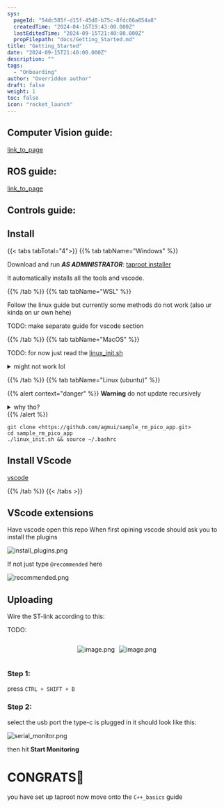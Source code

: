 ```yaml
---
sys:
  pageId: "54dc585f-d15f-45d0-b75c-8fdc66a854a8"
  createdTime: "2024-04-16T19:43:00.000Z"
  lastEditedTime: "2024-09-15T21:40:00.000Z"
  propFilepath: "docs/Getting_Started.md"
title: "Getting_Started"
date: "2024-09-15T21:40:00.000Z"
description: ""
tags:
  - "Onboarding"
author: "Overridden author"
draft: false
weight: 1
toc: false
icon: "rocket_launch"
---
```


## Computer Vision guide:

[link_to_page](86d45bc0-388b-4d26-8848-44f255f73d0e)

## ROS guide:

[link_to_page](3c76c1de-ec8f-46d6-8b0a-294005edc2d5)

## Controls guide:

## Install

{{< tabs tabTotal="4">}}
{{% tab tabName="Windows" %}}

Download and run _**AS ADMINISTRATOR**_: [taproot installer](https://github.com/Thornbots/TeachingFreshies/releases/tag/1.0)

It automatically installs all the tools and vscode.

{{% /tab %}}
{{% tab tabName="WSL" %}}

Follow the linux guide but currently some methods do not work (also ur kinda on ur own hehe)

TODO: make separate guide for vscode section

{{% /tab %}}
{{% tab tabName="MacOS" %}}

TODO: for now just read the [linux_init.sh](https://github.com/agmui/sample_rm_pico_app/blob/main/linux_init.sh)

<details>
<summary>might not work lol</summary>

`brew install libusb pkg-config`

Next install: [vscode](https://code.visualstudio.com/Download)

</details>

{{% /tab %}}
{{% tab tabName="Linux (ubuntu)" %}}

{{% alert context="danger" %}}
**Warning** do not update recursively
<details>
<summary>why tho?</summary>
There are some submodules that may go on for a while (like tinyusb) and I highly
recommend you don't need to get them.
If you want to see what submodules I update just look in `linux_init.sh`
</details>
{{% /alert %}}

```shell
git clone <https://github.com/agmui/sample_rm_pico_app.git>
cd sample_rm_pico_app
./linux_init.sh && source ~/.bashrc
```

## Install VScode

[vscode](https://code.visualstudio.com/Download)

{{% /tab %}}
{{< /tabs >}}

## VScode extensions

Have vscode open this repo
When first opining vscode should ask you to install the plugins

![install_plugins.png](https://prod-files-secure.s3.us-west-2.amazonaws.com/d518164a-d88e-44d1-a4ee-3adb3bd8bce0/89bd30f0-1825-4e77-867b-0a41ce370880/install_plugins.png?X-Amz-Algorithm=AWS4-HMAC-SHA256&X-Amz-Content-Sha256=UNSIGNED-PAYLOAD&X-Amz-Credential=ASIAZI2LB4667YOY6TMV%2F20250319%2Fus-west-2%2Fs3%2Faws4_request&X-Amz-Date=20250319T220721Z&X-Amz-Expires=3600&X-Amz-Security-Token=IQoJb3JpZ2luX2VjECUaCXVzLXdlc3QtMiJHMEUCIQCCyWpRArmwPgHG3tkfAu1HG9A%2BrMAAv9MpJjxDU67KuAIgKRJobiFsxzb8%2B61M8Eh2c3hGn%2BsInN%2BAB3XCsOj%2FI5wq%2FwMIfhAAGgw2Mzc0MjMxODM4MDUiDLaZvYY6VbABdkj02ircA4Dehn2vhVSY4oIgir%2Bx6yIx7LUHZS8KbSQwM6%2B1G7UoAcBZSSBzmnUswkXXUPcv4h6iNzHpcxkRbj%2B08M3j3D38EFNg8aVj3SgyI%2B8IjoGH1AHm8uTEFpFAbJokLEW7MUDDuDwU%2BDbTSMd95CGGKKujamp5AzaI4x8uYX0Fm%2Bhx9WA0kzSutTgLR8G595HyexRJPmuL%2F5yn66l1yiR8h00%2Fx1OU1Q5bwm1XJLytTLF3Wf4l9SPyI56WPzr43LjfH99aJlznC1EUBdiAgb1s2sBSJHj98mCZX2KLD1mL0LeYQfBB563oBy0k89mIRL1%2BeuY7sIFnthV%2BIP5niUg8FsiC2v%2FaarcOCTfe%2BYvi7CDvf%2BQ29GdkYGDwHCExi4bUA2ixvRv%2Bt9wJK%2BCOgQDfh3kxTNufqg1zpyQlv7nuBQd6jOyBsVSzOJ6PjhEs722Dppze02tCUXjnjHPV3ys%2Fc3PY61INb8lIn%2B51ws2LqLMd5Ghz6Zln8o1izx2XOcYdKe9EqW4CCwXTHKDtzvCmL%2BnZ%2BoJcOTjoFwLacQiVOGLzO5z79huH1cMQ4JYhqmXNofCa6z%2Bcf0QltC27L39LLjaXuso6wMV6JtXDH1z7xUnzlF3GCjyIdM1tBZ09MOjY7L4GOqUB0VUMnnvcfldtrwuZS3rMYG7SM4UsKh28pmjLhqsftev0oGi3UdhQFHloitKzWUgog05u05rPcbJQbP5bWbn0CmFEGP76R6a5mcqkZvnyuTb2rVKvFSm4ouFq6CbhsFPuT%2FD2F%2F8AFZhpRqj87Cgk3FOGi3IxUtPRHvy2k5i0pbJJtJrPtt4Gy5bWvDwSuTmgwmn1wTiS%2FhOfbGIlS%2FKdM%2BIlpnzw&X-Amz-Signature=d205c39042989e456830041c3a30d6d5bbec0c588610322f7ae5eebd89a0f4eb&X-Amz-SignedHeaders=host&x-id=GetObject)

If not just type `@recommended` here  

![recommended.png](https://prod-files-secure.s3.us-west-2.amazonaws.com/d518164a-d88e-44d1-a4ee-3adb3bd8bce0/61e661e9-5d85-4dfc-be0d-8d2097a5e793/recommended.png?X-Amz-Algorithm=AWS4-HMAC-SHA256&X-Amz-Content-Sha256=UNSIGNED-PAYLOAD&X-Amz-Credential=ASIAZI2LB4667YOY6TMV%2F20250319%2Fus-west-2%2Fs3%2Faws4_request&X-Amz-Date=20250319T220721Z&X-Amz-Expires=3600&X-Amz-Security-Token=IQoJb3JpZ2luX2VjECUaCXVzLXdlc3QtMiJHMEUCIQCCyWpRArmwPgHG3tkfAu1HG9A%2BrMAAv9MpJjxDU67KuAIgKRJobiFsxzb8%2B61M8Eh2c3hGn%2BsInN%2BAB3XCsOj%2FI5wq%2FwMIfhAAGgw2Mzc0MjMxODM4MDUiDLaZvYY6VbABdkj02ircA4Dehn2vhVSY4oIgir%2Bx6yIx7LUHZS8KbSQwM6%2B1G7UoAcBZSSBzmnUswkXXUPcv4h6iNzHpcxkRbj%2B08M3j3D38EFNg8aVj3SgyI%2B8IjoGH1AHm8uTEFpFAbJokLEW7MUDDuDwU%2BDbTSMd95CGGKKujamp5AzaI4x8uYX0Fm%2Bhx9WA0kzSutTgLR8G595HyexRJPmuL%2F5yn66l1yiR8h00%2Fx1OU1Q5bwm1XJLytTLF3Wf4l9SPyI56WPzr43LjfH99aJlznC1EUBdiAgb1s2sBSJHj98mCZX2KLD1mL0LeYQfBB563oBy0k89mIRL1%2BeuY7sIFnthV%2BIP5niUg8FsiC2v%2FaarcOCTfe%2BYvi7CDvf%2BQ29GdkYGDwHCExi4bUA2ixvRv%2Bt9wJK%2BCOgQDfh3kxTNufqg1zpyQlv7nuBQd6jOyBsVSzOJ6PjhEs722Dppze02tCUXjnjHPV3ys%2Fc3PY61INb8lIn%2B51ws2LqLMd5Ghz6Zln8o1izx2XOcYdKe9EqW4CCwXTHKDtzvCmL%2BnZ%2BoJcOTjoFwLacQiVOGLzO5z79huH1cMQ4JYhqmXNofCa6z%2Bcf0QltC27L39LLjaXuso6wMV6JtXDH1z7xUnzlF3GCjyIdM1tBZ09MOjY7L4GOqUB0VUMnnvcfldtrwuZS3rMYG7SM4UsKh28pmjLhqsftev0oGi3UdhQFHloitKzWUgog05u05rPcbJQbP5bWbn0CmFEGP76R6a5mcqkZvnyuTb2rVKvFSm4ouFq6CbhsFPuT%2FD2F%2F8AFZhpRqj87Cgk3FOGi3IxUtPRHvy2k5i0pbJJtJrPtt4Gy5bWvDwSuTmgwmn1wTiS%2FhOfbGIlS%2FKdM%2BIlpnzw&X-Amz-Signature=c59ad0903a8b7c6b3359e9d36ec691b1d0f710e330e82a76d70c047cc1dac71a&X-Amz-SignedHeaders=host&x-id=GetObject)

## Uploading

Wire the ST-link according to this:

TODO:

<div style="display: flex;flex-direction: row; column-gap:10px; max-width: 630px;justify-content: center;">
<div>

![image.png](https://prod-files-secure.s3.us-west-2.amazonaws.com/d518164a-d88e-44d1-a4ee-3adb3bd8bce0/210ecb78-1116-4d7b-b9b7-2292f66fa2c2/image.png?X-Amz-Algorithm=AWS4-HMAC-SHA256&X-Amz-Content-Sha256=UNSIGNED-PAYLOAD&X-Amz-Credential=ASIAZI2LB466VVKXCD6L%2F20250319%2Fus-west-2%2Fs3%2Faws4_request&X-Amz-Date=20250319T220723Z&X-Amz-Expires=3600&X-Amz-Security-Token=IQoJb3JpZ2luX2VjECUaCXVzLXdlc3QtMiJHMEUCIQCNWTsIh%2FTX5Iw6pFdbk9742ZMOYhaz2Ofbt%2BX44jn2hgIgUvB7iZeso00qmFK8UhzN%2BrMPFtOkhVgbUigDGqUWY3kq%2FwMIfhAAGgw2Mzc0MjMxODM4MDUiDOSdkECUroouLQeZVyrcA1TIcFSxlE1fxoQty2e7aCdlTPTmg3vSYEQN3Q8ft2zxApUjaHm%2BJ59ei11vK1Iwjw9w09VufWnk6XOg5MO0q7UCS4CEe7dNBYvpE9t%2FMGb%2ByGyPdfaEXTOeroUAmHsy3Ee46lumuTfdbLa6WtDY4O9hOUoKIXg%2BAV9P0r4SCKvv1%2FyQtFQXsQuagHfLmgMsH66awtoasPDptUAp4EW5B%2FlKLVSyfQlbe1Tf0xfCvfwCa4GIHETj5%2FMEINM2QWBYHL%2FgTUIUj4hfl0JQ1r%2BwpHUdIa0qrsflcHBNxhjZtwcUxHYmq%2FQS1cBR4Ekac0dgzPqKXJMd2w1GZGD8Acc6drV1zsGtKd0iA2jN2%2FTtcPxU5J1D5oaol2byZpc6XgTJSbYAb6jqchZ6Or6NJBxabtGrtsz%2BXOoPxEfuIb%2F5HUoO0n5XthVR1fxo%2B6qP3hVC4yhUPyrS9xKrdcRoe%2FkegAPainYzgVMyujKz5RsuRfyDpV27hLt8%2B8cfGtaXC%2BceUPasKlr6WoOSH5m1TiMI%2BIDVOuYoVxNTCeBYWD1wqU%2FBOJ5kbcbtnM9sCenkpXFdefys0Mq08RI12iIiVJNHyPIOmpJAhZ%2FjHu%2FXbeCCtWa16gq1mCEj9n8bHHi3MPbY7L4GOqUB18olnsbENmp%2F29PG0biTpHAww%2FIkbqJrfcKrkvfMp%2BS%2BGuybm6hzfvOGA2C1ygGb9ZAnbvsaUxB2Volx%2FQWaIGFyVmPWdS32d7QptapbvMEjidQ67VHt6A9gjAx7CEhohVpRmlPa1kBNsvFkpfQ39JwwVnPK%2BXsjomw0sIi3cYN6gGveTubKRnJ9Dg9nmcoHVIqr2ajgnzj6fUF%2FgoMIh1jTF6S1&X-Amz-Signature=6ef6ca4023dcf2ca263e5adbd229d94dc520bff18bdd1009852ad6ca1233e462&X-Amz-SignedHeaders=host&x-id=GetObject)

</div>
<div>

![image.png](https://prod-files-secure.s3.us-west-2.amazonaws.com/d518164a-d88e-44d1-a4ee-3adb3bd8bce0/33a0fd0f-8ca6-4a86-8e09-26e95ded1fff/image.png?X-Amz-Algorithm=AWS4-HMAC-SHA256&X-Amz-Content-Sha256=UNSIGNED-PAYLOAD&X-Amz-Credential=ASIAZI2LB466R4IU3GHR%2F20250319%2Fus-west-2%2Fs3%2Faws4_request&X-Amz-Date=20250319T220723Z&X-Amz-Expires=3600&X-Amz-Security-Token=IQoJb3JpZ2luX2VjECUaCXVzLXdlc3QtMiJIMEYCIQC643OhJQvLN4y0UEldQ4585paBQnKwesMmzgY6o9%2BGCwIhAInwfAAHkWn317iJp%2FJ4kZpPYyLzSfk6frhNK%2F7c2xFFKv8DCH4QABoMNjM3NDIzMTgzODA1IgycGUCtPTmQUiiRfkcq3AN3F6ijmaVytrL6ti8m4LrlWy29ZgN2KwG8Xg%2F7TqNE5WFLsU7vnskZResWo48hAOA06FWnuKJkwS9t1aiKtpJYao9FUs%2Brp5%2BM4Lp8PwpX1DX1ZXly0SyYLLAGdgTyPMtbS%2B32W3UnjRhxatRr9IuBPcHEKz4eNeoU679CATW6hOAFLRrG1josbBHBEheYDDX9%2F3TAzWd9MrYskAVseIjGHi3gotZ3ohiqe907ryy2ZWPwUsTut%2FgEfCHBC%2B%2FT%2BCkYsUkTv1q67P9e%2BItAwFpKIvAYeyrPX30mHRdTQAPxKLyU0R1KUat5Z5Y90kWCZuaAda3465xD7%2BG%2FYdaqw64aYPjcgB6OAEgqXV5JdrUaeRJIEs9TLHjzGWg541MwxPWmuztVAQyW55u3S7dpz1ge58210O7xbFlKIbEt6%2FYx%2FiWtrxcS0FHZTSqPQBEYgVaz7ZTRoh1%2FetmD%2BWowQFm%2BuKydmD9gR04HGTENpHgCMykgPDDUPd1We%2FpWZC4YDNF94GS5YpOOMvXSnkvvMJqbfBb170IQtNLt3heENrPxOwCfTh2FJXp4d8glld1zqWFkOZfbUAOhgPlSRReUUVyInpNEymb49nHTmF%2FoHUrteoD1CC%2Bq5OOs0clG8TDr2Oy%2BBjqkAWa1xfJrGeKRsbZqO6xqA%2Bf3srkuWrbPVxRTRPHJkuynqywRDwlzcBnBezFhgcBTCquRgiwcab%2BACN%2BT%2BjQH4RfCXbBSPKH%2FNHhP1MpgzWlTY2hhNVCgOYdIVX93nBn54L4yU2N1dOcABwZApq1mozF7nu9O6vb63dSyhR4JSzAtvfgwUWHR8tqRvXPDH1GDBpbsrCyfL2k5qsMDRs4ZW0a1to6L&X-Amz-Signature=3480bcde7c5df5ae675cfd3c2ad630ab81ec4f7652d2503285c4577cb9610e05&X-Amz-SignedHeaders=host&x-id=GetObject)

</div>
</div>

### Step 1:

press `CTRL + SHIFT + B`

### Step 2:

select the usb port the type-c is plugged in it should look like this:

![serial_monitor.png](https://prod-files-secure.s3.us-west-2.amazonaws.com/d518164a-d88e-44d1-a4ee-3adb3bd8bce0/f03f4774-05d4-4393-b6a0-d5efb6d315ab/serial_monitor.png?X-Amz-Algorithm=AWS4-HMAC-SHA256&X-Amz-Content-Sha256=UNSIGNED-PAYLOAD&X-Amz-Credential=ASIAZI2LB4667YOY6TMV%2F20250319%2Fus-west-2%2Fs3%2Faws4_request&X-Amz-Date=20250319T220721Z&X-Amz-Expires=3600&X-Amz-Security-Token=IQoJb3JpZ2luX2VjECUaCXVzLXdlc3QtMiJHMEUCIQCCyWpRArmwPgHG3tkfAu1HG9A%2BrMAAv9MpJjxDU67KuAIgKRJobiFsxzb8%2B61M8Eh2c3hGn%2BsInN%2BAB3XCsOj%2FI5wq%2FwMIfhAAGgw2Mzc0MjMxODM4MDUiDLaZvYY6VbABdkj02ircA4Dehn2vhVSY4oIgir%2Bx6yIx7LUHZS8KbSQwM6%2B1G7UoAcBZSSBzmnUswkXXUPcv4h6iNzHpcxkRbj%2B08M3j3D38EFNg8aVj3SgyI%2B8IjoGH1AHm8uTEFpFAbJokLEW7MUDDuDwU%2BDbTSMd95CGGKKujamp5AzaI4x8uYX0Fm%2Bhx9WA0kzSutTgLR8G595HyexRJPmuL%2F5yn66l1yiR8h00%2Fx1OU1Q5bwm1XJLytTLF3Wf4l9SPyI56WPzr43LjfH99aJlznC1EUBdiAgb1s2sBSJHj98mCZX2KLD1mL0LeYQfBB563oBy0k89mIRL1%2BeuY7sIFnthV%2BIP5niUg8FsiC2v%2FaarcOCTfe%2BYvi7CDvf%2BQ29GdkYGDwHCExi4bUA2ixvRv%2Bt9wJK%2BCOgQDfh3kxTNufqg1zpyQlv7nuBQd6jOyBsVSzOJ6PjhEs722Dppze02tCUXjnjHPV3ys%2Fc3PY61INb8lIn%2B51ws2LqLMd5Ghz6Zln8o1izx2XOcYdKe9EqW4CCwXTHKDtzvCmL%2BnZ%2BoJcOTjoFwLacQiVOGLzO5z79huH1cMQ4JYhqmXNofCa6z%2Bcf0QltC27L39LLjaXuso6wMV6JtXDH1z7xUnzlF3GCjyIdM1tBZ09MOjY7L4GOqUB0VUMnnvcfldtrwuZS3rMYG7SM4UsKh28pmjLhqsftev0oGi3UdhQFHloitKzWUgog05u05rPcbJQbP5bWbn0CmFEGP76R6a5mcqkZvnyuTb2rVKvFSm4ouFq6CbhsFPuT%2FD2F%2F8AFZhpRqj87Cgk3FOGi3IxUtPRHvy2k5i0pbJJtJrPtt4Gy5bWvDwSuTmgwmn1wTiS%2FhOfbGIlS%2FKdM%2BIlpnzw&X-Amz-Signature=5a39945d0eca9cca7a67346228c9b6bc3a07caf74c855b78c7dfec64cc8e816b&X-Amz-SignedHeaders=host&x-id=GetObject)

then hit **Start Monitoring**

# CONGRATS🎉

you have set up taproot now move onto the `C++_basics` guide
